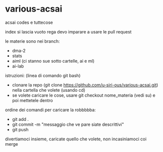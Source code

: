 # various-acsai
acsai codes e tuttecose

index si lascia vuoto rega
devo imparare a usare le pull request

le materie sono nei branch:
- dma-2
- stats
- aiml (ci stanno sue sotto cartelle, ai e ml)
- ai-lab

istruzioni: (linea di comando git bash)
- clonare la repo (git clone https://github.com/u-siri-ous/various-acsai.git) nella cartella che volete (usando cd)
- se volete caricare le cose, usare git checkout nome_materia (vedi su) e poi mettetele dentro

ordine dei comandi per caricare la robbbbba:
- git add .
- git commit -m "messaggio che ve pare siate descrittivi"
- git push

divertiamoci insieme, caricate quello che volete, non incasiniamoci coi merge
